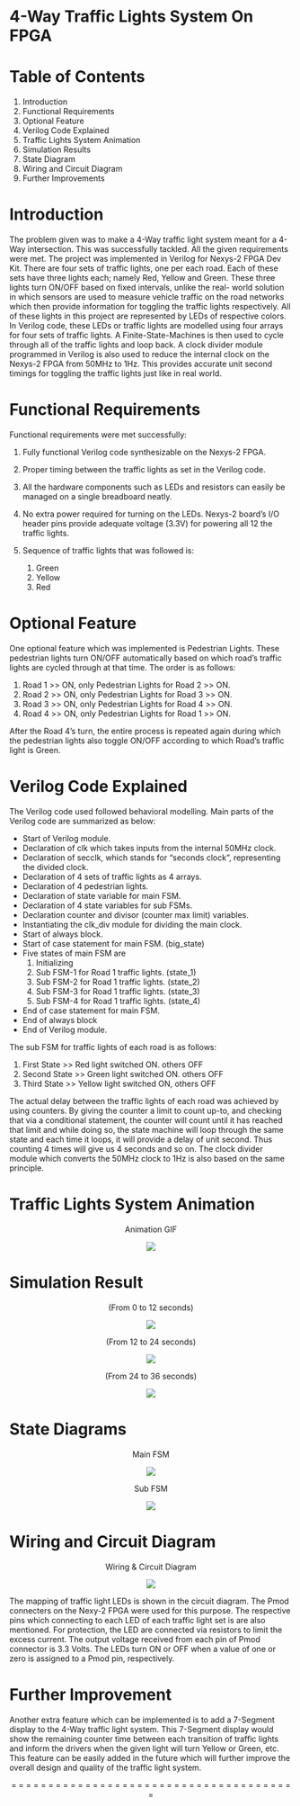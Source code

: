 
# 4-Way Traffic Lights System On FPGA

# Table of Contents

1. Introduction
2. Functional Requirements
3. Optional Feature
4. Verilog Code Explained
5. Traffic Lights System Animation
6. Simulation Results
7. State Diagram
8. Wiring and Circuit Diagram
9. Further Improvements


# Introduction

The problem given was to make a 4-Way traffic light system meant for a 4-Way intersection. This
was successfully tackled. All the given requirements were met. The project was implemented in Verilog for
Nexys-2 FPGA Dev Kit.
There are four sets of traffic lights, one per each road. Each of these sets have three lights each;
namely Red, Yellow and Green. These three lights turn ON/OFF based on fixed intervals, unlike the real-
world solution in which sensors are used to measure vehicle traffic on the road networks which then provide
information for toggling the traffic lights respectively. All of these lights in this project are represented by
LEDs of respective colors. In Verilog code, these LEDs or traffic lights are modelled using four arrays for
four sets of traffic lights. A Finite-State-Machines is then used to cycle through all of the traffic lights and
loop back. A clock divider module programmed in Verilog is also used to reduce the internal clock on the
Nexys-2 FPGA from 50MHz to 1Hz. This provides accurate unit second timings for toggling the traffic
lights just like in real world.


# Functional Requirements

Functional requirements were met successfully:

1. Fully functional Verilog code synthesizable on the Nexys-2 FPGA.

2. Proper timing between the traffic lights as set in the Verilog code.

3. All the hardware components such as LEDs and resistors can easily be managed on a single
breadboard neatly.

4. No extra power required for turning on the LEDs. Nexys-2 board’s I/O header pins provide adequate
voltage (3.3V) for powering all 12 the traffic lights.

5. Sequence of traffic lights that was followed is:

    1. Green
    2. Yellow
    3. Red


# Optional Feature

One optional feature which was implemented is Pedestrian Lights. These pedestrian lights turn ON/OFF
automatically based on which road’s traffic lights are cycled through at that time. The order is as follows:

1. Road 1 >> ON, only Pedestrian Lights for Road 2 >> ON.
2. Road 2 >> ON, only Pedestrian Lights for Road 3 >> ON.
3. Road 3 >> ON, only Pedestrian Lights for Road 4 >> ON.
4. Road 4 >> ON, only Pedestrian Lights for Road 1 >> ON.

After the Road 4’s turn, the entire process is repeated again during which the pedestrian lights also
toggle ON/OFF according to which Road’s traffic light is Green.


# Verilog Code Explained

The Verilog code used followed behavioral modelling. Main parts of the Verilog code are
summarized as below:

* Start of Verilog module.
* Declaration of clk which takes inputs from the internal 50MHz clock.
* Declaration of secclk, which stands for “seconds clock”, representing the divided clock.
* Declaration of 4 sets of traffic lights as 4 arrays.
* Declaration of 4 pedestrian lights.
* Declaration of state variable for main FSM.
* Declaration of 4 state variables for sub FSMs.
* Declaration counter and divisor (counter max limit) variables.
* Instantiating the clk_div module for dividing the main clock.
* Start of always block.
* Start of case statement for main FSM. (big_state)
* Five states of main FSM are
    1. Initializing
    2. Sub FSM-1 for Road 1 traffic lights. (state_1)
    3. Sub FSM-2 for Road 1 traffic lights. (state_2)
    4. Sub FSM-3 for Road 1 traffic lights. (state_3)
    5. Sub FSM-4 for Road 1 traffic lights. (state_4)
* End of case statement for main FSM.
* End of always block
* End of Verilog module.

The sub FSM for traffic lights of each road is as follows:

1. First State >> Red light switched ON. others OFF
2. Second State >> Green light switched ON. others OFF
3. Third State >> Yellow light switched ON, others OFF

The actual delay between the traffic lights of each road was achieved by using counters. By giving
the counter a limit to count up-to, and checking that via a conditional statement, the counter will count until
it has reached that limit and while doing so, the state machine will loop through the same state and each time
it loops, it will provide a delay of unit second. Thus counting 4 times will give us 4 seconds and so on. The
clock divider module which converts the 50MHz clock to 1Hz is also based on the same principle.


# Traffic Lights System Animation


<p align="center">
  Animation GIF
</p>

<p align="center">
  <img src="Animations\Four_Way_Traffic_Lights Animation.gif" />
</p>


# Simulation Result


<p align="center">
  (From 0 to 12 seconds)
</p>

<p align="center">
  <img src="Simulation Images\0 to 12 Seconds.png" />
</p>


<p align="center">
  (From 12 to 24 seconds)
</p>

<p align="center">
  <img src="Simulation Images\12 to 24 Seconds.png" />
</p>


<p align="center">
  (From 24 to 36 seconds)
</p>

<p align="center">
  <img src="Simulation Images\24 to 36 Seconds.png" />
</p>


# State Diagrams


<p align="center">
  Main FSM
</p>

<p align="center">
  <img src="State Diagrams\Main FSM.png" />
</p>


<p align="center">
  Sub FSM
</p>

<p align="center">
  <img src="State Diagrams\Sub FSM.png" />
</p>


# Wiring and Circuit Diagram


<p align="center">
  Wiring & Circuit Diagram
</p>

<p align="center">
  <img src="Wiring and Circuit Diagram\Wiring and Circuit Diagram Image.png" />
</p>


The mapping of traffic light LEDs is shown in the circuit diagram. The Pmod connecters on the Nexy-2
FPGA were used for this purpose. The respective pins which connecting to each LED of each traffic light set
is are also mentioned. For protection, the LED are connected via resistors to limit the excess current. The
output voltage received from each pin of Pmod connector is 3.3 Volts. The LEDs turn ON or OFF when a
value of one or zero is assigned to a Pmod pin, respectively.


# Further Improvement

Another extra feature which can be implemented is to add a 7-Segment display to the 4-Way traffic light
system. This 7-Segment display would show the remaining counter time between each transition of traffic
lights and inform the drivers when the given light will turn Yellow or Green, etc. This feature can be easily
added in the future which will further improve the overall design and quality of the traffic light system.



<p align="center">
  = = = = = = = = = = = = = = = = = = = = = = = = = = = = = = = = = = = = = = =
</p>